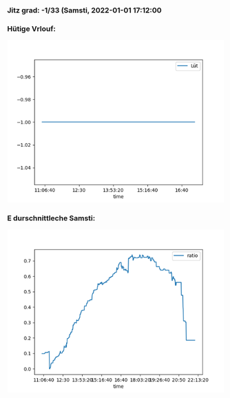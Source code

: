 ### Jitz grad: -1/33 (Samsti, 2022-01-01 17:12:00

### Hütige Vrlouf:
![Graph](Today.png)

### E durschnittleche Samsti:
![Graph](Samsti.png)